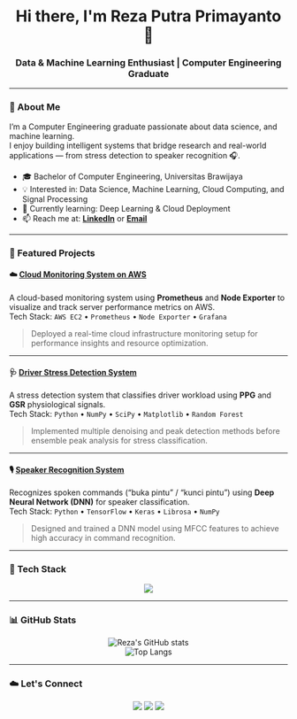 <h1 align="center">Hi there, I'm Reza Putra Primayanto 👋</h1>
<h3 align="center">Data & Machine Learning Enthusiast | Computer Engineering Graduate</h3>

---

### 🌟 About Me
I’m a Computer Engineering graduate passionate about data science, and machine learning.  
I enjoy building intelligent systems that bridge research and real-world applications — from stress detection to speaker recognition 🎧.

- 🎓 Bachelor of Computer Engineering, Universitas Brawijaya  
- 💡 Interested in: Data Science, Machine Learning, Cloud Computing, and Signal Processing  
- 🌱 Currently learning: Deep Learning & Cloud Deployment  
- 📫 Reach me at: **[LinkedIn](https://www.linkedin.com/in/rezaputraprimayanto/)** or **[Email](mailto:rezaprimayanto@gmail.com)**  

---

### 🚀 Featured Projects

#### ☁️ [Cloud Monitoring System on AWS](https://github.com/rezaputraprimayanto/Cloud-Monitoring-System)
A cloud-based monitoring system using **Prometheus** and **Node Exporter** to visualize and track server performance metrics on AWS.  
Tech Stack: `AWS EC2` • `Prometheus` • `Node Exporter` • `Grafana`  
> Deployed a real-time cloud infrastructure monitoring setup for performance insights and resource optimization.

---

#### 🩺 [Driver Stress Detection System](https://github.com/rezaputraprimayanto/-Driver-Stress-Detection-System)
A stress detection system that classifies driver workload using **PPG** and **GSR** physiological signals.  
Tech Stack: `Python` • `NumPy` • `SciPy` • `Matplotlib` • `Random Forest`  
> Implemented multiple denoising and peak detection methods before ensemble peak analysis for stress classification.

---

#### 🎙️ [Speaker Recognition System](https://github.com/rezaputraprimayanto/Speaker-Recognition-System)
Recognizes spoken commands (“buka pintu” / “kunci pintu”) using **Deep Neural Network (DNN)** for speaker classification.  
Tech Stack: `Python` • `TensorFlow` • `Keras` • `Librosa` • `NumPy`  
> Designed and trained a DNN model using MFCC features to achieve high accuracy in command recognition.

---

### 🧰 Tech Stack
<p align="center">
  <img src="https://skillicons.dev/icons?i=python,tensorflow,pytorch,sklearn,aws,grafana,prometheus,mysql,html,css,js,git,github,vscode" />
</p>

---

### 📊 GitHub Stats
<p align="center">
  <img src="https://github-readme-stats.vercel.app/api?username=rezaputraprimayanto&show_icons=true&theme=radical" alt="Reza's GitHub stats" /><br/>
  <img src="https://github-readme-stats.vercel.app/api/top-langs/?username=rezaputraprimayanto&layout=compact&theme=radical" alt="Top Langs" />
</p>

---

### ☁️ Let's Connect
<p align="center">
  <a href="https://www.linkedin.com/in/rezaputraprimayanto/"><img src="https://img.shields.io/badge/-LinkedIn-blue?logo=linkedin&logoColor=white&style=flat-square"/></a>
  <a href="mailto:rezaprimayanto@gmail.com"><img src="https://img.shields.io/badge/-Gmail-red?logo=gmail&logoColor=white&style=flat-square"/></a>
  <a href="https://github.com/rezaputraprimayanto"><img src="https://img.shields.io/badge/-GitHub-black?logo=github&logoColor=white&style=flat-square"/></a>
</p>
